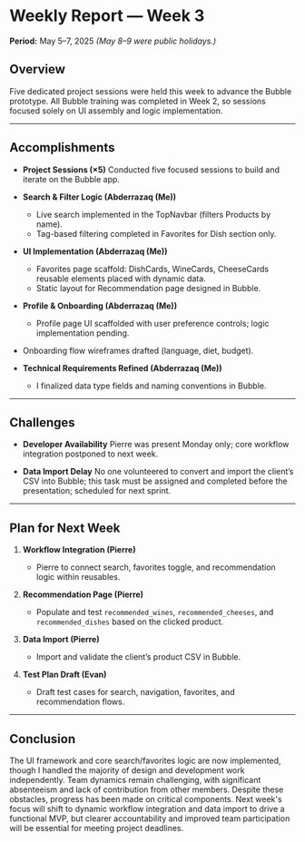 # **Weekly Report — Week 3**

**Period:** May 5–7, 2025
*(May 8–9 were public holidays.)*

## **Overview**

Five dedicated project sessions were held this week to advance the Bubble prototype. All Bubble training was completed in Week 2, so sessions focused solely on UI assembly and logic implementation.

---

## **Accomplishments**

* **Project Sessions (×5)**
  Conducted five focused sessions to build and iterate on the Bubble app.

* **Search & Filter Logic (Abderrazaq (Me))**

  * Live search implemented in the TopNavbar (filters Products by name).
  * Tag-based filtering completed in Favorites for Dish section only.

* **UI Implementation (Abderrazaq (Me))**

  * Favorites page scaffold: DishCards, WineCards, CheeseCards reusable elements placed with dynamic data.
  * Static layout for Recommendation page designed in Bubble.

* **Profile & Onboarding (Abderrazaq (Me))**

  * Profile page UI scaffolded with user preference controls; logic implementation pending.

* Onboarding flow wireframes drafted (language, diet, budget).

* **Technical Requirements Refined (Abderrazaq (Me))**

  * I finalized data type fields and naming conventions in Bubble.

---

## **Challenges**

* **Developer Availability**
  Pierre was present Monday only; core workflow integration postponed to next week.

* **Data Import Delay**
  No one volunteered to convert and import the client’s CSV into Bubble; this task must be assigned and completed before the presentation; scheduled for next sprint.

---

## **Plan for Next Week**

1. **Workflow Integration (Pierre)**

   * Pierre to connect search, favorites toggle, and recommendation logic within reusables.

2. **Recommendation Page (Pierre)**

   * Populate and test `recommended_wines`, `recommended_cheeses`, and `recommended_dishes` based on the clicked product.

3. **Data Import (Pierre)**

   * Import and validate the client’s product CSV in Bubble.

4. **Test Plan Draft (Evan)**

   * Draft test cases for search, navigation, favorites, and recommendation flows.

---

## **Conclusion**

The UI framework and core search/favorites logic are now implemented, though I handled the majority of design and development work independently. Team dynamics remain challenging, with significant absenteeism and lack of contribution from other members. Despite these obstacles, progress has been made on critical components. Next week's focus will shift to dynamic workflow integration and data import to drive a functional MVP, but clearer accountability and improved team participation will be essential for meeting project deadlines.
